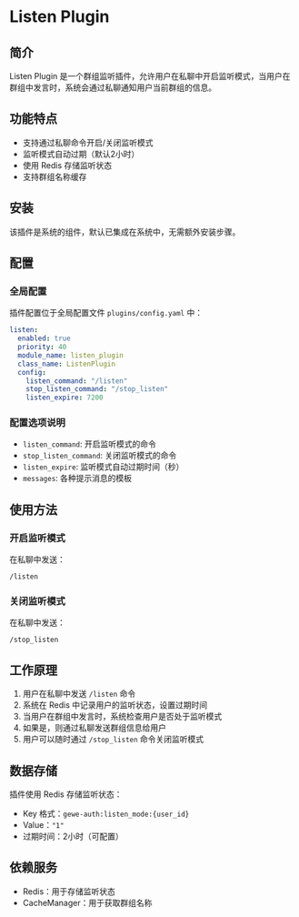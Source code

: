 # Listen Plugin

## 简介

Listen Plugin 是一个群组监听插件，允许用户在私聊中开启监听模式，当用户在群组中发言时，系统会通过私聊通知用户当前群组的信息。

## 功能特点

- 支持通过私聊命令开启/关闭监听模式
- 监听模式自动过期（默认2小时）
- 使用 Redis 存储监听状态
- 支持群组名称缓存

## 安装

该插件是系统的组件，默认已集成在系统中，无需额外安装步骤。

## 配置

### 全局配置

插件配置位于全局配置文件 `plugins/config.yaml` 中：

```yaml
listen:
  enabled: true
  priority: 40
  module_name: listen_plugin
  class_name: ListenPlugin
  config:
    listen_command: "/listen"
    stop_listen_command: "/stop_listen"
    listen_expire: 7200
```

### 配置选项说明

- `listen_command`: 开启监听模式的命令
- `stop_listen_command`: 关闭监听模式的命令
- `listen_expire`: 监听模式自动过期时间（秒）
- `messages`: 各种提示消息的模板

## 使用方法

### 开启监听模式

在私聊中发送：
```
/listen
```

### 关闭监听模式

在私聊中发送：
```
/stop_listen
```

## 工作原理

1. 用户在私聊中发送 `/listen` 命令
2. 系统在 Redis 中记录用户的监听状态，设置过期时间
3. 当用户在群组中发言时，系统检查用户是否处于监听模式
4. 如果是，则通过私聊发送群组信息给用户
5. 用户可以随时通过 `/stop_listen` 命令关闭监听模式

## 数据存储

插件使用 Redis 存储监听状态：

- Key 格式：`gewe-auth:listen_mode:{user_id}`
- Value：`"1"`
- 过期时间：2小时（可配置）

## 依赖服务

- Redis：用于存储监听状态
- CacheManager：用于获取群组名称